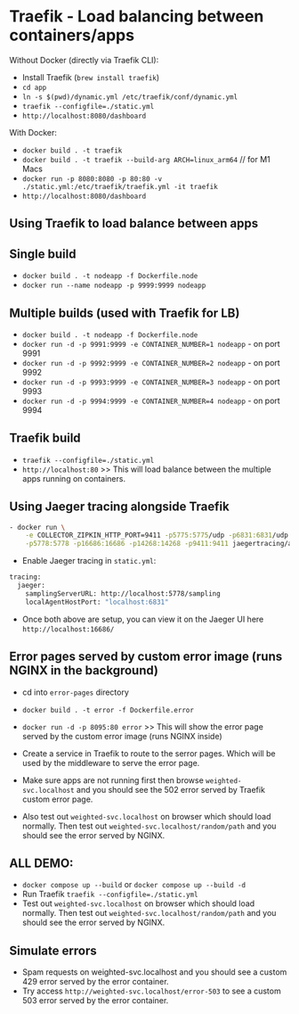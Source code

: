 # Traefik - Load balancing between containers/apps

Without Docker (directly via Traefik CLI):

- Install Traefik (`brew install traefik`)
- `cd app`
- `ln -s $(pwd)/dynamic.yml /etc/traefik/conf/dynamic.yml`
- `traefik --configfile=./static.yml`
- `http://localhost:8080/dashboard`

With Docker:

- `docker build . -t traefik`
- `docker build . -t traefik --build-arg ARCH=linux_arm64` // for M1 Macs
- `docker run -p 8080:8080 -p 80:80 -v ./static.yml:/etc/traefik/traefik.yml -it traefik`
- `http://localhost:8080/dashboard`

## Using Traefik to load balance between apps

## Single build

- `docker build . -t nodeapp -f Dockerfile.node`
- `docker run --name nodeapp -p 9999:9999 nodeapp`

## Multiple builds (used with Traefik for LB)

- `docker build . -t nodeapp -f Dockerfile.node`
- `docker run -d -p 9991:9999 -e CONTAINER_NUMBER=1 nodeapp` - on port 9991
- `docker run -d -p 9992:9999 -e CONTAINER_NUMBER=2 nodeapp` - on port 9992
- `docker run -d -p 9993:9999 -e CONTAINER_NUMBER=3 nodeapp` - on port 9993
- `docker run -d -p 9994:9999 -e CONTAINER_NUMBER=4 nodeapp` - on port 9994

## Traefik build

- `traefik --configfile=./static.yml`
- `http://localhost:80` >> This will load balance between the multiple apps running on containers.


## Using Jaeger tracing alongside Traefik

```bash
- docker run \
    -e COLLECTOR_ZIPKIN_HTTP_PORT=9411 -p5775:5775/udp -p6831:6831/udp -p6832:6832/udp \
    -p5778:5778 -p16686:16686 -p14268:14268 -p9411:9411 jaegertracing/all-in-one:latest
```

- Enable Jaeger tracing in `static.yml`:

```bash
tracing:
  jaeger:
    samplingServerURL: http://localhost:5778/sampling
    localAgentHostPort: "localhost:6831"

```

- Once both above are setup, you can view it on the Jaeger UI here `http://localhost:16686/`


## Error pages served by custom error image (runs NGINX in the background)

- cd into `error-pages` directory
- `docker build . -t error -f Dockerfile.error`
- `docker run -d -p 8095:80 error` >> This will show the error page served by the custom error image (runs NGINX inside)

- Create a service in Traefik to route to the serror pages. Which will be used by the middleware to serve the error page.

- Make sure apps are not running first then browse `weighted-svc.localhost` and you should see the 502 error served by Traefik custom error page.

- Also test out `weighted-svc.localhost` on browser which should load normally. Then test out `weighted-svc.localhost/random/path` and you should see the error served by NGINX. 


## ALL DEMO:

- `docker compose up --build` or `docker compose up --build -d`
- Run Traefik `traefik --configfile=./static.yml`
- Test out `weighted-svc.localhost` on browser which should load normally. Then test out `weighted-svc.localhost/random/path` and you should see the error served by NGINX.

## Simulate errors

- Spam requests on weighted-svc.localhost and you should see a custom 429 error served by the error container. 
- Try access `http://weighted-svc.localhost/error-503` to see a custom 503 error served by the error container.
